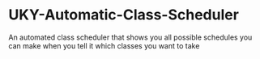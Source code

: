 # UKY-Automatic-Class-Scheduler
An automated class scheduler that shows you all possible schedules you can make when you tell it which classes you want to take
